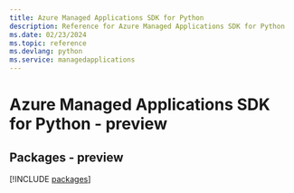 ```yaml
---
title: Azure Managed Applications SDK for Python
description: Reference for Azure Managed Applications SDK for Python
ms.date: 02/23/2024
ms.topic: reference
ms.devlang: python
ms.service: managedapplications
---
```

# Azure Managed Applications SDK for Python - preview
## Packages - preview
[!INCLUDE [packages](managed-applications-index.md)]
